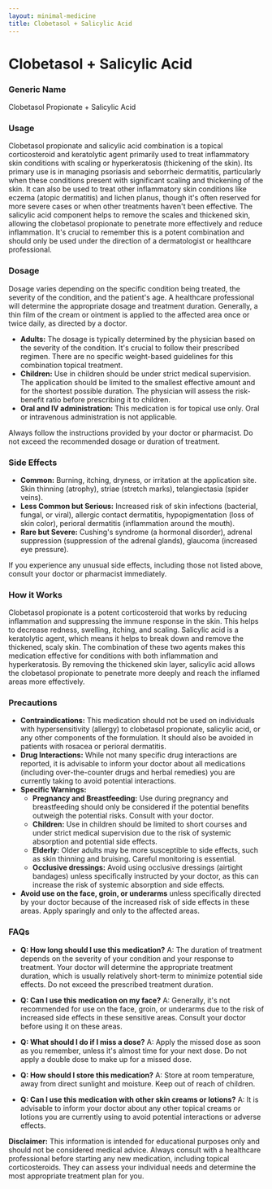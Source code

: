 ```yaml
---
layout: minimal-medicine
title: Clobetasol + Salicylic Acid
---
```


# Clobetasol + Salicylic Acid
### Generic Name
Clobetasol Propionate + Salicylic Acid

### Usage
Clobetasol propionate and salicylic acid combination is a topical corticosteroid and keratolytic agent primarily used to treat inflammatory skin conditions with scaling or hyperkeratosis (thickening of the skin).  Its primary use is in managing psoriasis and seborrheic dermatitis, particularly when these conditions present with significant scaling and thickening of the skin.  It can also be used to treat other inflammatory skin conditions like eczema (atopic dermatitis) and lichen planus, though it's often reserved for more severe cases or when other treatments haven't been effective. The salicylic acid component helps to remove the scales and thickened skin, allowing the clobetasol propionate to penetrate more effectively and reduce inflammation.  It's crucial to remember this is a potent combination and should only be used under the direction of a dermatologist or healthcare professional.

### Dosage
Dosage varies depending on the specific condition being treated, the severity of the condition, and the patient's age.  A healthcare professional will determine the appropriate dosage and treatment duration.  Generally, a thin film of the cream or ointment is applied to the affected area once or twice daily, as directed by a doctor.  

* **Adults:** The dosage is typically determined by the physician based on the severity of the condition. It's crucial to follow their prescribed regimen.  There are no specific weight-based guidelines for this combination topical treatment.
* **Children:** Use in children should be under strict medical supervision.  The application should be limited to the smallest effective amount and for the shortest possible duration. The physician will assess the risk-benefit ratio before prescribing it to children.
* **Oral and IV administration:** This medication is for topical use only. Oral or intravenous administration is not applicable.

Always follow the instructions provided by your doctor or pharmacist.  Do not exceed the recommended dosage or duration of treatment.


### Side Effects

* **Common:** Burning, itching, dryness, or irritation at the application site. Skin thinning (atrophy), striae (stretch marks), telangiectasia (spider veins).
* **Less Common but Serious:**  Increased risk of skin infections (bacterial, fungal, or viral), allergic contact dermatitis, hypopigmentation (loss of skin color), perioral dermatitis (inflammation around the mouth).
* **Rare but Severe:** Cushing's syndrome (a hormonal disorder), adrenal suppression (suppression of the adrenal glands), glaucoma (increased eye pressure).

If you experience any unusual side effects, including those not listed above, consult your doctor or pharmacist immediately.


### How it Works
Clobetasol propionate is a potent corticosteroid that works by reducing inflammation and suppressing the immune response in the skin. This helps to decrease redness, swelling, itching, and scaling. Salicylic acid is a keratolytic agent, which means it helps to break down and remove the thickened, scaly skin.  The combination of these two agents makes this medication effective for conditions with both inflammation and hyperkeratosis. By removing the thickened skin layer, salicylic acid allows the clobetasol propionate to penetrate more deeply and reach the inflamed areas more effectively.

### Precautions

* **Contraindications:** This medication should not be used on individuals with hypersensitivity (allergy) to clobetasol propionate, salicylic acid, or any other components of the formulation.  It should also be avoided in patients with rosacea or perioral dermatitis.
* **Drug Interactions:**  While not many specific drug interactions are reported, it is advisable to inform your doctor about all medications (including over-the-counter drugs and herbal remedies) you are currently taking to avoid potential interactions.
* **Specific Warnings:**
    * **Pregnancy and Breastfeeding:**  Use during pregnancy and breastfeeding should only be considered if the potential benefits outweigh the potential risks.  Consult with your doctor.
    * **Children:** Use in children should be limited to short courses and under strict medical supervision due to the risk of systemic absorption and potential side effects.
    * **Elderly:**  Older adults may be more susceptible to side effects, such as skin thinning and bruising.  Careful monitoring is essential.
    * **Occlusive dressings:** Avoid using occlusive dressings (airtight bandages) unless specifically instructed by your doctor, as this can increase the risk of systemic absorption and side effects.
* **Avoid use on the face, groin, or underarms** unless specifically directed by your doctor because of the increased risk of side effects in these areas.  Apply sparingly and only to the affected areas.


### FAQs

* **Q: How long should I use this medication?** A: The duration of treatment depends on the severity of your condition and your response to treatment.  Your doctor will determine the appropriate treatment duration, which is usually relatively short-term to minimize potential side effects.  Do not exceed the prescribed treatment duration.

* **Q: Can I use this medication on my face?** A: Generally, it's not recommended for use on the face, groin, or underarms due to the risk of increased side effects in these sensitive areas. Consult your doctor before using it on these areas.

* **Q: What should I do if I miss a dose?** A: Apply the missed dose as soon as you remember, unless it's almost time for your next dose. Do not apply a double dose to make up for a missed dose.

* **Q: How should I store this medication?** A: Store at room temperature, away from direct sunlight and moisture. Keep out of reach of children.

* **Q: Can I use this medication with other skin creams or lotions?** A: It is advisable to inform your doctor about any other topical creams or lotions you are currently using to avoid potential interactions or adverse effects.


**Disclaimer:** This information is intended for educational purposes only and should not be considered medical advice.  Always consult with a healthcare professional before starting any new medication, including topical corticosteroids.  They can assess your individual needs and determine the most appropriate treatment plan for you.
